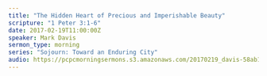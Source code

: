 ```yaml
---
title: "The Hidden Heart of Precious and Imperishable Beauty"
scripture: "1 Peter 3:1-6"
date: 2017-02-19T11:00:00Z
speaker: Mark Davis
sermon_type: morning
series: "Sojourn: Toward an Enduring City"
audio: https://pcpcmorningsermons.s3.amazonaws.com/20170219_davis-58ab18c3581af.mp3 
---
```



